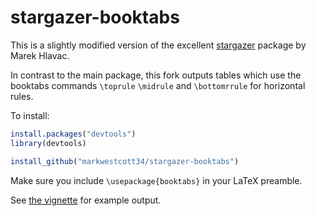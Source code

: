 # stargazer-booktabs

This is a slightly modified version of the excellent [stargazer](https://cran.r-project.org/web/packages/stargazer/vignettes/stargazer.pdf) package by Marek Hlavac.

In contrast to the main package, this fork outputs tables which use the booktabs commands `\toprule` `\midrule` and `\bottomrrule` for horizontal rules. 


To install:

```R
install.packages("devtools")
library(devtools)

install_github("markwestcott34/stargazer-booktabs")
```

Make sure you include `\usepackage{booktabs}` in your LaTeX preamble.

See [the vignette](https://github.com/markwestcott34/stargazer-booktabs/blob/master/vignettes/stargazer-booktabs.pdf) for example output.
